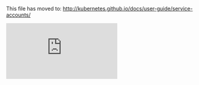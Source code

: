 <!-- BEGIN MUNGE: UNVERSIONED_WARNING -->


<!-- END MUNGE: UNVERSIONED_WARNING -->

This file has moved to: http://kubernetes.github.io/docs/user-guide/service-accounts/




<!-- BEGIN MUNGE: IS_VERSIONED -->
<!-- TAG IS_VERSIONED -->
<!-- END MUNGE: IS_VERSIONED -->


<!-- BEGIN MUNGE: GENERATED_ANALYTICS -->
[![Analytics](https://kubernetes-site.appspot.com/UA-36037335-10/GitHub/docs/user-guide/service-accounts.md?pixel)]()
<!-- END MUNGE: GENERATED_ANALYTICS -->
